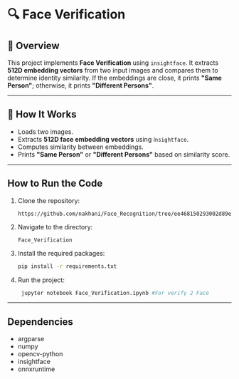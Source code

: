 # 🔍 Face Verification  

## 📌 Overview  
This project implements **Face Verification** using `insightface`. It extracts **512D embedding vectors** from two input images and compares them to determine identity similarity. If the embeddings are close, it prints **"Same Person"**; otherwise, it prints **"Different Persons"**.  

---
## 📖 How It Works

- Loads two images.
- Extracts **512D face embedding vectors** using i`nsightface`.
- Computes similarity between embeddings.
- Prints **"Same Person"** or **"Different Persons"** based on similarity score.

---

## How to Run the Code
1. Clone the repository:

   ```
   https://github.com/nakhani/Face_Recognition/tree/ee468150293002d89e719d2cd9c9f03671e1ca7c/Face_Verification
   ```

2. Navigate to the directory:

   ```
   Face_Verification
   ```

3. Install the required packages:
   ```sh
   pip install -r requirements.txt
   ```

4. Run the project:
   ```bash
    jupyter notebook Face_Verification.ipynb #For verify 2 Face
   ```
---
## Dependencies
- argparse
- numpy
- opencv-python
- insightface
- onnxruntime

